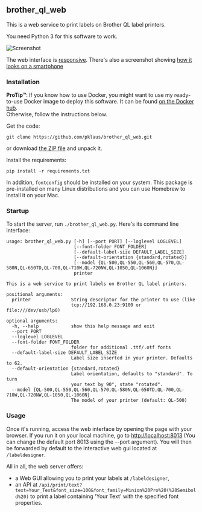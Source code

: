 ## brother\_ql\_web

This is a web service to print labels on Brother QL label printers.

You need Python 3 for this software to work.

![Screenshot](./static/images/screenshots/Label-Designer_Desktop.png)

The web interface is [responsive](https://en.wikipedia.org/wiki/Responsive_web_design).
There's also a screenshot showing [how it looks on a smartphone](./static/images/screenshots/Label-Designer_Phone.png)

### Installation

**ProTip™**: If you know how to use Docker, you might want to use my ready-to-use Docker image to deploy this software.
It can be found [on the Docker hub](https://hub.docker.com/r/pklaus/brother_ql_web/).  
Otherwise, follow the instructions below.

Get the code:

    git clone https://github.com/pklaus/brother_ql_web.git

or download [the ZIP file](https://github.com/pklaus/brother_ql_web/archive/master.zip) and unpack it.

Install the requirements:

    pip install -r requirements.txt

In addition, `fontconfig` should be installed on your system. This package is pre-installed on many Linux distributions and you can use Homebrew to install it on your Mac.

### Startup

To start the server, run `./brother_ql_web.py`. Here's its command line interface:

    usage: brother_ql_web.py [-h] [--port PORT] [--loglevel LOGLEVEL]
                             [--font-folder FONT_FOLDER]
                             [--default-label-size DEFAULT_LABEL_SIZE]
                             [--default-orientation {standard,rotated}]
                             [--model {QL-500,QL-550,QL-560,QL-570,QL-580N,QL-650TD,QL-700,QL-710W,QL-720NW,QL-1050,QL-1060N}]
                             printer
    
    This is a web service to print labels on Brother QL label printers.
    
    positional arguments:
      printer               String descriptor for the printer to use (like
                            tcp://192.168.0.23:9100 or file:///dev/usb/lp0)
    
    optional arguments:
      -h, --help            show this help message and exit
      --port PORT
      --loglevel LOGLEVEL
      --font-folder FONT_FOLDER
                            folder for additional .ttf/.otf fonts
      --default-label-size DEFAULT_LABEL_SIZE
                            Label size inserted in your printer. Defaults to 62.
      --default-orientation {standard,rotated}
                            Label orientation, defaults to "standard". To turn
                            your text by 90°, state "rotated".
      --model {QL-500,QL-550,QL-560,QL-570,QL-580N,QL-650TD,QL-700,QL-710W,QL-720NW,QL-1050,QL-1060N}
                            The model of your printer (default: QL-500)

### Usage

Once it's running, access the web interface by opening the page with your browser.
If you run it on your local machine, go to <http://localhost:8013> (You can change
the default port 8013 using the --port argument).
You will then be forwarded by default to the interactive web gui located at `/labeldesigner`.

All in all, the web server offers:

* a Web GUI allowing you to print your labels at `/labeldesigner`,
* an API at `/api/print/text?text=Your_Text&font_size=100&font_family=Minion%20Pro%20(%20Semibold%20)`
  to print a label containing 'Your Text' with the specified font properties.

